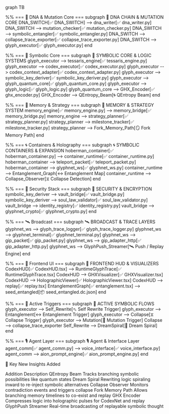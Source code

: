 graph TB

  %% === 🧬 DNA & Mutation Core ===
  subgraph 🧬 DNA CHAIN & MUTATION CORE
    DNA_SWITCH[✅ DNA_SWITCH] --> dna_writer[✅ dna_writer.py]
    DNA_SWITCH --> mutation_checker[✅ mutation_checker.py]
    DNA_SWITCH --> symbolic_entangler[✅ symbolic_entangler.py]
    DNA_SWITCH --> collapse_trace_exporter[✅ collapse_trace_exporter.py]
    DNA_SWITCH --> glyph_executor[✅ glyph_executor.py]
  end

  %% === 🌌 Symbolic Core ===
  subgraph 🌌 SYMBOLIC CORE & LOGIC SYSTEMS
    glyph_executor --> tessaris_engine[✅ tessaris_engine.py]
    glyph_executor --> codex_executor[✅ codex_executor.py]
    glyph_executor --> codex_context_adapter[✅ codex_context_adapter.py]
    glyph_executor --> symbolic_key_deriver[✅ symbolic_key_deriver.py]
    glyph_executor --> glyph_quantum_core[✅ glyph_quantum_core.py]
    glyph_executor --> glyph_logic[✅ glyph_logic.py]
    glyph_quantum_core --> GHX_Encoder[✅ ghx_encoder.py]
    GHX_Encoder --> QEntropy_Beam[🌀 QEntropy Beam]
  end

  %% === 🧠 Memory & Strategy ===
  subgraph 🧠 MEMORY & STRATEGY SYSTEM
    memory_engine[✅ memory_engine.py] --> memory_bridge[✅ memory_bridge.py]
    memory_engine --> strategy_planner[✅ strategy_planner.py]
    strategy_planner --> milestone_tracker[✅ milestone_tracker.py]
    strategy_planner --> Fork_Memory_Path[🪞 Fork Memory Path]
  end

  %% === 🌀 Containers & Holography ===
  subgraph 🌀 SYMBOLIC CONTAINERS & EXPANSION
    hoberman_container[✅ hoberman_container.py] --> container_runtime[✅ container_runtime.py]
    hoberman_container --> teleport_packet[✅ teleport_packet.py]
    hoberman_container --> glyphnet_ws[✅ glyphnet_ws.py]
    container_runtime --> Entanglement_Graph[↔ Entanglement Map]
    container_runtime --> Collapse_Observer[⧖ Collapse Detection]
  end

  %% === 🔐 Security Stack ===
  subgraph 🔐 SECURITY & ENCRYPTION
    symbolic_key_deriver --> vault_bridge[✅ vault_bridge.py]
    symbolic_key_deriver --> soul_law_validator[✅ soul_law_validator.py]
    vault_bridge --> identity_registry[✅ identity_registry.py]
    vault_bridge --> glyphnet_crypto[✅ glyphnet_crypto.py]
  end

  %% === 🛰️ Broadcast ===
  subgraph 🛰️ BROADCAST & TRACE LAYERS
    glyphnet_ws --> glyph_trace_logger[✅ glyph_trace_logger.py]
    glyphnet_ws --> glyphnet_terminal[✅ glyphnet_terminal.py]
    glyphnet_ws --> gip_packet[✅ gip_packet.py]
    glyphnet_ws --> gip_adapter_http[✅ gip_adapter_http.py]
    glyphnet_ws --> GlyphPush_Streamer[🛰️ Push / Replay Engine]
  end

  %% === 🌌 Frontend UI ===
  subgraph 🌌 FRONTEND HUD & VISUALIZERS
    CodexHUD[✅ CodexHUD.tsx] --> RuntimeGlyphTrace[✅ RuntimeGlyphTrace.tsx]
    CodexHUD --> GHXVisualizer[✅ GHXVisualizer.tsx]
    CodexHUD --> HolographicViewer[✅ HolographicViewer.tsx]
    CodexHUD --> replay[✅ replay.tsx]
    EntanglementGraph[✅ entanglement.tsx] --> seed_entangled[📦 seed_entangled.dc.json]
  end

  %% === 🔁 Active Triggers ===
  subgraph 🔁 ACTIVE SYMBOLIC FLOWS
    glyph_executor --> Self_Rewrite[⬁ Self Rewrite Trigger]
    glyph_executor --> Entanglement[↔ Entanglement Trigger]
    glyph_executor --> Collapse[⧖ Collapse Trigger]
    glyph_executor --> Mutation[🧬 Mutation Trigger]
    Collapse --> collapse_trace_exporter
    Self_Rewrite --> DreamSpiral[🌙 Dream Spiral]
  end

  %% === 🎙️ Agent Layer ===
  subgraph 🎙️ Agent & Interface Layer
    agent_comm[✅ agent_comm.py] --> voice_interface[✅ voice_interface.py]
    agent_comm --> aion_prompt_engine[✅ aion_prompt_engine.py]
  end 

  🧠 Key New Insights Added

  Addition
Description
QEntropy Beam
Tracks branching symbolic possibilities like quantum states
Dream Spiral
Rewriting logic spiraling inward to re-inject symbolic alternatives
Collapse Observer
Monitors contradiction events and triggers collapse
Fork Memory Path
Allows branching memory timelines to co-exist and replay
GHX Encoder
Compresses logic into holographic pulses for CodexNet and replay
GlyphPush Streamer
Real-time broadcasting of replayable symbolic thought



